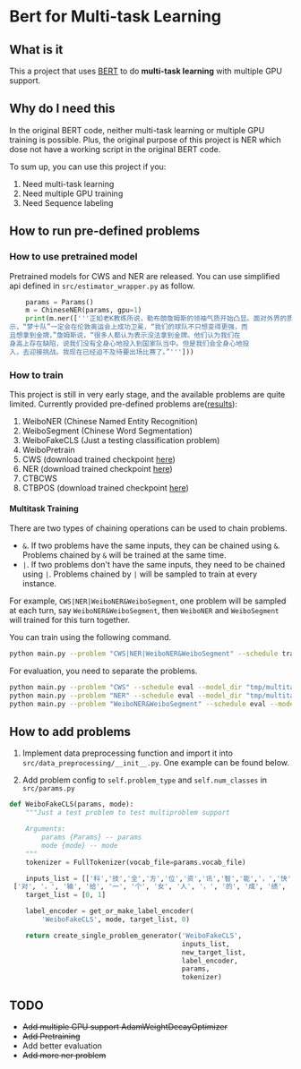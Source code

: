 # Bert for Multi-task Learning

## What is it

This a project that uses [BERT](https://github.com/google-research/bert) to do **multi-task learning** with multiple GPU support.

## Why do I need this

In the original BERT code, neither multi-task learning or multiple GPU training is possible. Plus, the original purpose of this project is NER which dose not have a working script in the original BERT code.

To sum up, you can use this project if you:

1. Need multi-task learning
2. Need multiple GPU training
3. Need Sequence labeling

## How to run pre-defined problems

### How to use pretrained model

Pretrained models for CWS and NER are released. You can use simplified api defined in `src/estimator_wrapper.py` as follow.

```python
    params = Params()
    m = ChineseNER(params, gpu=1)
    print(m.ner(['''正如老K教练所说，勒布朗詹姆斯的领袖气质开始凸显。面对外界的质疑，勒布朗表
示，“梦十队”一定会在伦敦奥运会上成功卫冕，“我们的球队不只想变得更强，而
且想拿到金牌，”詹姆斯说，“很多人都认为表示没法拿到金牌。他们认为我们在
身高上存在缺陷，说我们没有全身心地投入到国家队当中。但是我们会全身心地投
入，去迎接挑战。我现在已经迫不及待要出场比赛了。”''']))
```

### How to train

This project is still in very early stage, and the available problems are quite limited. Currently provided pre-defined problems are([results](src/data_preprocessing/README.md)):

1. WeiboNER (Chinese Named Entity Recognition)
2. WeiboSegment (Chinese Word Segmentation)
3. WeiboFakeCLS (Just a testing classification problem)
4. WeiboPretrain
5. CWS (download trained checkpoint [here](https://1drv.ms/f/s!An_n1-LB8-2dgetSfhcrMKkjE5VSWA))
6. NER (download trained checkpoint [here](https://1drv.ms/f/s!An_n1-LB8-2dgetZrmW7a2hH2kSluw))
7. CTBCWS
8. CTBPOS (download trained checkpoint [here](https://1drv.ms/f/s!An_n1-LB8-2dgetj9SCvFcOBKy2g8g))

#### Multitask Training

There are two types of chaining operations can be used to chain problems.

- `&`. If two problems have the same inputs, they can be chained using `&`. Problems chained by `&` will be trained at the same time.
- `|`. If two problems don't have the same inputs, they need to be chained using `|`. Problems chained by `|` will be sampled to train at every instance.

For example, `CWS|NER|WeiboNER&WeiboSegment`, one problem will be sampled at each turn, say `WeiboNER&WeiboSegment`, then `WeiboNER` and `WeiboSegment` will trained for this turn together.

You can train using the following command.

```bash
python main.py --problem "CWS|NER|WeiboNER&WeiboSegment" --schedule train --model_dir "tmp/multitask"
```

For evaluation, you need to separate the problems.

```bash
python main.py --problem "CWS" --schedule eval --model_dir "tmp/multitask"
python main.py --problem "NER" --schedule eval --model_dir "tmp/multitask"
python main.py --problem "WeiboNER&WeiboSegment" --schedule eval --model_dir "tmp/multitask"
```

## How to add problems

1. Implement data preprocessing function and import it into `src/data_preprocessing/__init__.py`. One example can be found below.


2. Add problem config to `self.problem_type` and `self.num_classes` in `src/params.py`

```python
def WeiboFakeCLS(params, mode):
    """Just a test problem to test multiproblem support

    Arguments:
        params {Params} -- params
        mode {mode} -- mode
    """
    tokenizer = FullTokenizer(vocab_file=params.vocab_file)

    inputs_list = [['科','技','全','方','位','资','讯','智','能','，','快','捷','的','汽','车','生','活','需','要','有','三','屏','一','云','爱','你'],
 ['对', '，', '输', '给', '一', '个', '女', '人', '，', '的', '成', '绩', '。', '失', '望']]
    target_list = [0, 1]

    label_encoder = get_or_make_label_encoder(
        'WeiboFakeCLS', mode, target_list, 0)

    return create_single_problem_generator('WeiboFakeCLS',
                                           inputs_list,
                                           new_target_list,
                                           label_encoder,
                                           params,
                                           tokenizer)
```

## TODO

- ~~Add multiple GPU support AdamWeightDecayOptimizer~~
- ~~Add Pretraining~~
- Add better evaluation
- ~~Add more ner problem~~
